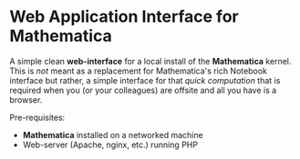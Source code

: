 Web Application Interface for Mathematica
=========================================

A simple clean **web-interface** for a local install of the **Mathematica** kernel.
This is *not* meant as a replacement for Mathematica's rich Notebook interface but 
rather, a simple interface for that *quick computation* that is required when you
(or your colleagues) are offsite and all you have is a browser.

Pre-requisites:

* **Mathematica** installed on a networked machine
* Web-server (Apache, nginx, etc.) running PHP






